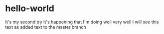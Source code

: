 # hello-world
It's my second try
It's happening that I'm doing well very well
I will see this text as added text to the master branch

